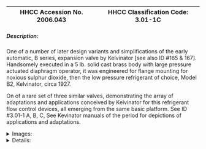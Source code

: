 | **HHCC Accession No. 2006.043** |**HHCC Classification Code:  3.01-1C**|
| ----------- | ----------- |
##### Description:
One of a number of later design variants and simplifications of the early automatic, B series, expansion valve by Kelvinator [see also ID #165 & 167]. Handsomely executed in a 5 lb. solid cast brass body with large pressure actuated diaphragm operator, it was engineered for flange mounting for noxious sulphur dioxide, then the low pressure refrigerant of choice, Model B2, Kelvinator, circa 1927. 

On of a rare set of three similar valves, demonstrating the array of adaptations and applications conceived by Kelvinator for this refrigerant flow control devices, all emerging from the same basic platform. See ID #3.01-1 A, B, C, See Kevinator manuals of the period for depictions of applications and adaptations.


<details>
	<summary>Images:</summary>
<div class="gallery gallery-wrapper--full" contenteditable="false" data-is-empty="false" data-translation="Add images" data-columns="6">
<figure class="gallery__item"><a href="#DOMAIN_NAME#gallery/3.01-1c.jpg" data-size="1927x1157"><img src="#DOMAIN_NAME#gallery/3.01-1c-thumbnail.jpg" alt=""></a></figure>
<figure class="gallery__item"><a href="#DOMAIN_NAME#gallery/3.01-1ca.jpg" data-size="1830x1241"><img src="#DOMAIN_NAME#gallery/3.01-1ca-thumbnail.jpg" alt=""></a></figure>
</div>
</details>


<details>
	<summary>Details:</summary>

##### Group:
3.01 Refrigerant Flow Controls - Household

##### Make:
Kelvinator

##### Manufacturer:
Kelvinator, Detroit Michigan

##### Model:
B2

##### Serial No.:
242240

##### Size:
7 x 4 x 6 in. h

##### Weight:
5 lbs.

##### Circa:
1927

##### Rating:
Exhibit, education, and research quality, illustrating the engineering design, construction, and operating principles, of quite possibly the earliest series of refrigerant flow controls used in the commercial production of household refrigerators marketed in Canada

##### Patent Date/Number:
Patented May 15, 1923, other patents pending

##### Provenance:
From York County (York Region) Ontario, once a rich agricultural hinterlands, attracting early settlement in the last years of the 18th century. Located on the north slopes of the Oak Ridges Moraine, within 20 miles of Toronto, the County would also attract early ex-urban development, to be come a wealthy market place for the emerging household and consumer technologies of the early and mid 20th century. 

This artifact was discovered in the 1950's in the used stock of T. H. Oliver, Refrigeration and Electric Sales and Service, Aurora, Ontario, an early worker in the field of agricultural, industrial and consumer technology.

##### Type and Design:
Automatic refrigerant pressure compensated
Diaphragm actuated
Suction flange mounting

##### Construction:
Cast brass body

##### Material:


##### Special Features:
Heavy, 5 lb. cast brass body
Handsomely embossed with kelvinator logo
Adjustment screw capped and water sealed with knurled brass, screw in cover plate
Heavy brass, threaded access ports for the service of internal mechanism
The valve was conceived by Kelvinator with a spring compensated, 3" round diaphragm and brass needle seat, suction line mounting flange and pressure adjustment screw, the precursor of much more sophisticated devices to come.

##### Accessories:


##### Capacities:


##### Performance Characteristics:


##### Operation:


##### Control and Regulation:


##### Targeted Market Segment:


##### Consumer Acceptance:


##### Merchandising:


##### Market Price:


##### Technological Significance:
A rare specimen of a self-regulating, spring compensated, automatic expansion valve patented by Kelvinator in 1923 and used to maintain cooling units [evaporators], in mechanically cooled refrigerators, at the desired refrigerant pressure. 
-     One of a rare set of three similar valves, demonstrating the vast array of adaptations and applications conceived by Kelvinator for this refrigerant flow control devices, all emerging from the same basic platform, over a period of half a decade or more possibly from about 1922 through to 1929. See ID #3.01-1 A, B, C  Kelvinator's various manual of the period show the many applications and adaptations that would flow from this basic design concept. 
This artifact of history tells the many stories of early adoption of this particular fluid flow technology. After a brief flurry of excitement over the use of costly and delicate float operated devices, as a more efficient means of flow control, industry engineers would return to the automatic expansion valve in the early 30's. But by then the automatic expansion valve would be a smaller and much more precisely calibrated and efficient device. While the automatic expansion valve was less efficient in its effective use of evaporator surface than high and low side float systems [See  HHCC Series 3.01 artifacts], it had the advantage of reliability and price, as well as serviceability. 
The device demonstrates the manner in which the scientific knowledge, materials and manufacturing methods of the times would come to be used in a refrigerant flow control, popularly appearing in the kitchens of the privileged across the nation. 
The artifact is suggestive of the problems faced by the emerging refrigeration service sector in Canada. Kelvinator's service manual, March 1928 gave full details for cleaning and adjustment on which the homeowner would regularly depend, and in turn the manufacturer, for continued customer satisfaction. 
Note the signs of progressive design simplification and economies in size and manufacturing represented here over item ID #165.

##### Industrial Significance:


##### Socio-economic Significance:


##### Socio-cultural Significance:
The socio-cultural significance of the impact of the unobtrusive, automatic expansion valve on life in Canada, throughout the early part of the 20th century, would be hard to over-estimate. It would become the quintessential, automated refrigerant flow regulating device used in homes, farms and commercial refrigeration applications across the country, giving way to other flow control devices, including thermostatic expansion valves and capillary lines, as the century progressed.
It was a period in which machinery in the home was often not at all welcome, being viewed with the suspicion that comes with novelty. Machinery belonged on the farm and on the factory floor, but not in the Canadian home. Here it was considered noisy and hazardous, a potential threat to personal and private property.
The mere notion of a self regulating, mechanical device that could be trusted to stop and start and self regulate itself reliably, over long periods of time was simply not part of popular experience of Canadians of the time. 
Thus, in addition to the immense array technical problems which remained to resolved, there was an equally large array of socio- cultural challenges to be over come by manufactures in convincing their public to be early adopters of refrigeration technology in the home - in the face of massive mistrust and apprehension. 
Conversely, for those that were in a financial postion of enjoying the many benefits of the technology, there were multiple factors tending to attract advocates. Included were: the human need to be seen as an early, recognized leader in adoption, the need for socio-economic status in the community, as well as the allure of new taste sensations, a break with overwhelming, desperate boredom of the daily dietary offerings of the period.

##### Donor:
G. Leslie Oliver, The T. H. Oliver HVACR Collection

##### HHCC Storage Location:


##### Tracking:


##### Bibliographic References:
Kelvinator Service Manual, Copywrite 1928, Kelvinator Detroit Mich.

##### Notes:
Adjustment seal cap not included

##### Related Reports:

</details>

